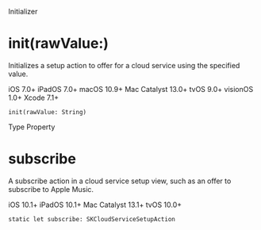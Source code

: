 Initializer

# init(rawValue:)

Initializes a setup action to offer for a cloud service using the specified
value.

iOS 7.0+  iPadOS 7.0+  macOS 10.9+  Mac Catalyst 13.0+  tvOS 9.0+  visionOS
1.0+  Xcode 7.1+

    
    
    init(rawValue: String)

Type Property

# subscribe

A subscribe action in a cloud service setup view, such as an offer to
subscribe to Apple Music.

iOS 10.1+  iPadOS 10.1+  Mac Catalyst 13.1+  tvOS 10.0+

    
    
    static let subscribe: SKCloudServiceSetupAction

